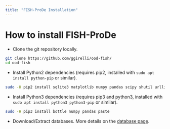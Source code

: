 ```yaml
---
title: "FISH-ProDe Installation"
---
```


# How to install FISH-ProDe

* Clone the git repository locally.

```bash
git clone https://github.com/ggirelli/ood-fish/
cd ood-fish
```

* Install Python2 dependencies (requires pip2, installed with `sudo apt install python-pip` or similar).

```bash
sudo -H pip2 install sqlite3 matplotlib numpy pandas scipy shutil urllib2 xml zipfile
```

* Install Python3 dependencies (requires pip3 and python3, installed with `sudo apt install python3 python3-pip` or similar).

```bash
sudo -H pip3 install bottle numpy pandas paste
```

* Download/Extract databases. More details on the [database page](https://ggirelli.github.io/fish-prode/database).